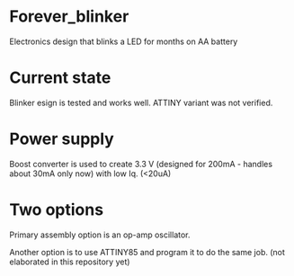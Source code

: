 # Forever_blinker
Electronics design that blinks a LED for months on AA battery

# Current state
Blinker esign is tested and works well. 
ATTINY variant was not verified.

# Power supply
Boost converter is used to create 3.3 V (designed for 200mA - handles about 30mA only now) with low Iq. (<20uA)

# Two options
Primary assembly option is an op-amp oscillator.

Another option is to use ATTINY85 and program it to do the same job. (not elaborated in this repository yet)